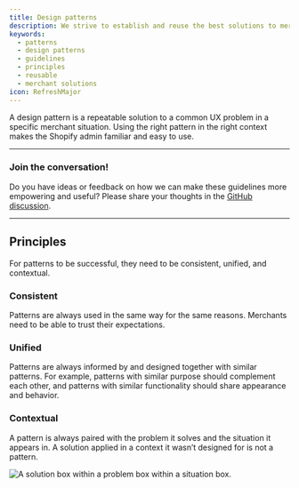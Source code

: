 ```yaml
---
title: Design patterns
description: We strive to establish and reuse the best solutions to merchant situations. Identifying and documenting design patterns is one way to make this possible.
keywords:
  - patterns
  - design patterns
  - guidelines
  - principles
  - reusable
  - merchant solutions
icon: RefreshMajor
---
```


A design pattern is a repeatable solution to a common UX problem in a specific merchant situation. Using the right pattern in the right context makes the Shopify admin familiar and easy to use.

---

### Join the conversation!

Do you have ideas or feedback on how we can make these guidelines more empowering and useful? Please share your thoughts in the [GitHub discussion](https://github.com/Shopify/polaris/discussions/6046).

---

## Principles

For patterns to be successful, they need to be consistent, unified, and contextual.

### Consistent

Patterns are always used in the same way for the same reasons. Merchants need to be able to trust their expectations.

### Unified

Patterns are always informed by and designed together with similar patterns. For example, patterns with similar purpose should complement each other, and patterns with similar functionality should share appearance and behavior.

### Contextual

A pattern is always paired with the problem it solves and the situation it appears in. A solution applied in a context it wasn’t designed for is not a pattern.

![A solution box within a problem box within a situation box.](/images/foundations/patterns/design-patterns/situation-problem-solution.png)
